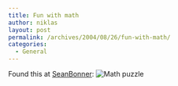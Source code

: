 ```yaml
---
title: Fun with math
author: niklas
layout: post
permalink: /archives/2004/08/26/fun-with-math/
categories:
  - General
---
```

Found this at [SeanBonner][1]: ![Math puzzle][2]

 [1]: http://www.seanbonner.com/
 [2]: http://www.seanbonner.com/blog/archives/64-equals-65.gif "An interesting math problem"